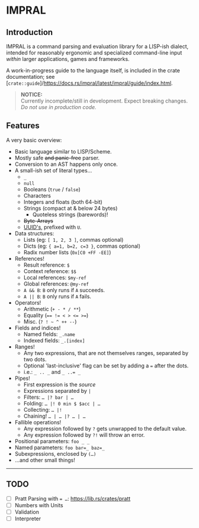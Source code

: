 # IMPRAL

## Introduction
IMPRAL is a command parsing and evaluation library for a LISP-ish dialect, intended for reasonably ergonomic and specialized command-line input *within* larger applications, games and frameworks.

A work-in-progress guide to the language itself, is included in the crate documentation; see [`crate::guide`]/<https://docs.rs/impral/latest/impral/guide/index.html>.

> **NOTICE:**  
> Currently incomplete/still in development. Expect breaking changes.  
> *Do not use in production code.*

## Features

A very basic overview:

- Basic language similar to LISP/Scheme.
- Mostly safe ~~and panic-free~~ parser.
- Conversion to an AST happens only once.
- A small-ish set of literal types...
  - `_`
  - `null`
  - Booleans (`true` / `false`)
  - Characters
  - Integers and floats (both 64-bit)
  - Strings (compact at & below 24 bytes)
    - Quoteless strings (barewords)!
  - ~~Byte-Arrays~~
  - [UUID's](https://lib.rs/crates/uuid), prefixed with `U`.
- Data structures:
  - Lists (eg: `[ 1, 2, 3 ]`, commas optional)
  - Dicts (eg: `{ a=1, b=2, c=3 }`, commas optional)
  - Radix number lists (`0x[C0 +FF -EE]`)
- References!
  - Result reference: `$`
  - Context reference: `$$`
  - Local references: `$my-ref`
  - Global references: `@my-ref`
  - `A && B`: `B` only runs if `A` succeeds.
  - `A || B`: `B` only runs if `A` fails.
- Operators!
  - Arithmetic (`+ - * / **`)
  - Equality (`== != < > <= >=`)
  - Misc. (`? ! ~ ^ ++ --`)
- Fields and indices!
  - Named fields: `_.name`
  - Indexed fields: `_.[index]`
- Ranges!
  - Any two expressions, that are not themselves ranges, separated by two dots.
  - Optional 'last-inclusive' flag can be set by adding a `=` after the dots.
  - i.e.: `_ .. _` and `_ ..= _`
- Pipes!
  - First expression is the *source*
  - Expressions separated by `|`
  - Filters: `… |? bar | …`
  - Folding: `… |! 0 min $ $acc | …`
  - Collecting: `… |!`
  - Chaining! `… | … |? … | …`
- Fallible operations!
  - Any expression followed by `?` gets unwrapped to the default value.
  - Any expression followed by `?!` will throw an error.
- Positional parameters: `foo _ _`
- Named parameters: `foo bar=_ baz=_`
- Subexpressions, enclosed by `(…)`
- ...and other small things!

---

## TODO

- [ ] Pratt Parsing with `= …`: https://lib.rs/crates/pratt
- [ ] Numbers with Units
- [ ] Validation
- [ ] Interpreter
